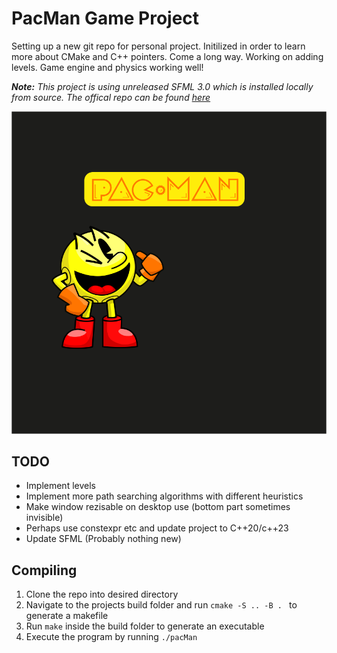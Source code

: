 # PacMan Game Project

Setting up a new git repo for personal project. Initilized in order to learn more about CMake and C++ pointers. Come a long way. Working on adding levels. Game engine and physics working well! 

***Note:** This project is using unreleased SFML 3.0 which is installed locally from source. The offical repo can be found [here](https://github.com/SFML/SFML)*

![Alt](/util/sprites/menuImage.png)

## TODO
- Implement levels
- Implement more path searching algorithms with different heuristics
- Make window rezisable on desktop use (bottom part sometimes invisible)
- Perhaps use constexpr etc and update project to C++20/c++23
- Update SFML (Probably nothing new)

## Compiling

1. Clone the repo into desired directory
2. Navigate to the projects build folder and run `cmake -S .. -B . ` to generate a makefile
3. Run `make` inside the build folder to generate an executable
4. Execute the program by running `./pacMan`
